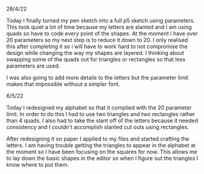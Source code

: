 28/4/22

Today I finally turned my pen sketch into a full p5 sketch using parameters. This took quiet a lot of time because my letters are slanted and I am using quads so have to code every point of the shapes. At the moment i have over 20 parameters so my next step is to reduce it down to 20. I only realised this after completing it so i will have to work hard to not compromise the design while changing the way my shapes are layered. I thinking about swapping some of the quads out for triangles or rectangles so that less parameters are used.

I was also going to add more details to the letters but the parameter limit makes that impossible without a simpler font.


6/5/22

Today I redesigned my alphabet so that it complied with the 20 parameter limit. In order to do this I had to use two triangles and two rectangles rather than 4 quads. I also had to take the slant off of the letters because it needed consistency and I couldn't accomplish slanted cut outs using rectangles.

After redesigning it on paper I applied to my files and started crafting the letters. I am having trouble getting the triangles to appear in the alphabet at the moment so I have been focusing on the squares for now. This allows me to lay down the basic shapes in the editor so when I figure out the triangles I know where to put them.
